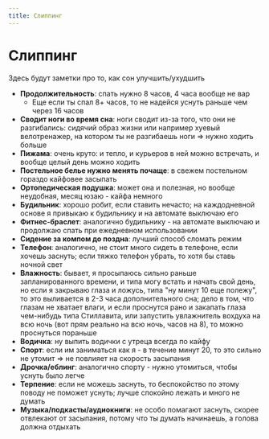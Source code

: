 ```yaml
---
title: Слиппинг
---
```


# Слиппинг

Здесь будут заметки про то, как сон улучшить/ухудшить

- **Продолжительность**: спать нужно 8 часов, 4 часа вообще не вар
  - Еще если ты спал 8+ часов, то не надейся уснуть раньше чем через 16 часов
- **Сводит ноги во время сна**: ноги сводит из-за того, что они не разгибались: сидячий образ жизни или например хуевый
  велотренажер, на котором ты не разгибаешь ноги => нужно ходить больше
- **Пижама**: очень круто: и тепло, и курьеров в ней можно встречать, и вообще целый день можно ходить
- **Постельное белье нужно менять почаще**: в свежем постельном гораздо кайфовее засыпать
- **Ортопедическая подушка**: может она и полезная, но вообще неудобная, месяц юзаю - кайфа немного
- **Будильник**: хорошо робит, если ставить нечасто; на каждодневной основе я привыкаю к будильнику и на автомате
  выключаю его
- **Фитнес-браслет**: аналогично будильнику - на автомате выключаю и продолжаю спать при ежедневном использовании
- **Сидение за компом до поздна**: лучший способ сломать режим
- **Телефон**: аналогично, не стоит много сидеть в телефоне, если хочешь заснуть; если тяжко телефон убрать, то хотя бы
  ставь ночной свет
- **Влажность**: бывает, я просыпаюсь сильно раньше запланированного времени, и типа могу встать и начать свой день, но
  если я закрываю глаза и ложусь, типа "ну минут 10 еще полежу", то это выливается в 2-3 часа дополнительного сна; дело
  в том, что глазам не хватает влаги, и если проснутся рано и закапать глаза чем-нибудь типа Стиллавита, или запустить
  увлажнитель вохдуха на всю ночь (вот прям реально на всю ночь, часов на 8), то можно проснуться пораньше
- **Водичка**: ну выпить водички с утреца всегда по кайфу
- **Спорт**: если им заниматься как я - в течение минут 20, то это сильно не утомит => не повлияет на скорость засыпания
- **Дрочка/еблинг**: аналогично спорту - нужно утомиться, чтобы уснуть было легче
- **Терпение**: если не можешь заснуть, то беспокойство по этому поводу не поможет уснуть; лучше спокойно лежать и много
  не думать
- **Музыка/подкасты/аудиокниги**: не особо помагают заснуть, скорее отвлекают от засыпания, потому что ты думать
  начинаешь, а голова должна отдыхать
